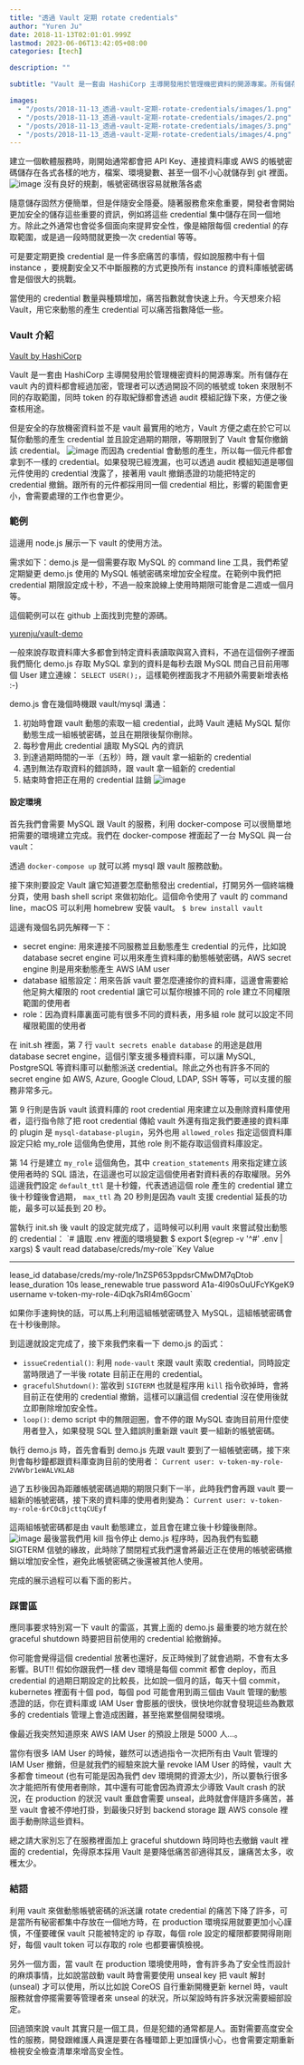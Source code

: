 ```yaml
---
title: "透過 Vault 定期 rotate credentials"
author: "Yuren Ju"
date: 2018-11-13T02:01:01.999Z
lastmod: 2023-06-06T13:42:05+08:00
categories: [tech]

description: ""

subtitle: "Vault 是一套由 HashiCorp 主導開發用於管理機密資料的開源專案。所有儲存在 vault 內的資料都會經過加密，並且管理限制存取範圍，同時也可以動態產生 credential 增加服務安全性。"

images:
  - "/posts/2018-11-13_透過-vault-定期-rotate-credentials/images/1.png"
  - "/posts/2018-11-13_透過-vault-定期-rotate-credentials/images/2.png"
  - "/posts/2018-11-13_透過-vault-定期-rotate-credentials/images/3.png"
  - "/posts/2018-11-13_透過-vault-定期-rotate-credentials/images/4.png"
---
```


建立一個軟體服務時，剛開始通常都會把 API Key、連接資料庫或 AWS 的帳號密碼儲存在各式各樣的地方，檔案、環境變數、甚至一個不小心就儲存到 git 裡面。
![image](/posts/2018-11-13_透過-vault-定期-rotate-credentials/images/1.png#layoutTextWidth)
沒有良好的規劃，帳號密碼很容易就散落各處

隨意儲存固然方便簡單，但是伴隨安全隱憂。隨著服務愈來愈重要，開發者會開始更加安全的儲存這些重要的資訊，例如將這些 credential 集中儲存在同一個地方。除此之外通常也會從多個面向來提昇安全性，像是縮限每個 credential 的存取範圍，或是過一段時間就更換一次 credential 等等。

可是要定期更換 credential 是一件多麽痛苦的事情，假如說服務中有十個 instance ，要規劃安全又不中斷服務的方式更換所有 instance 的資料庫帳號密碼會是個很大的挑戰。

當使用的 credential 數量與種類增加，痛苦指數就會快速上升。今天想來介紹 Vault，用它來動態的產生 credential 可以痛苦指數降低一些。

### Vault 介紹

[Vault by HashiCorp](https://www.vaultproject.io/)

Vault 是一套由 HashiCorp 主導開發用於管理機密資料的開源專案。所有儲存在 vault 內的資料都會經過加密，管理者可以透過開設不同的帳號或 token 來限制不同的存取範圍，同時 token 的存取紀錄都會透過 audit 模組記錄下來，方便之後查核用途。

但是安全的存放機密資料並不是 vault 最實用的地方，Vault 方便之處在於它可以幫你動態的產生 credential 並且設定過期的期限，等期限到了 Vault 會幫你撤銷該 credential。
![image](/posts/2018-11-13_透過-vault-定期-rotate-credentials/images/2.png#layoutTextWidth)
而因為 credential 會動態的產生，所以每一個元件都會拿到不一樣的 credential。如果發現已經洩漏，也可以透過 audit 模組知道是哪個元件使用的 credential 洩露了，接著用 vault 撤銷憑證的功能把特定的 credential 撤銷。跟所有的元件都採用同一個 credential 相比，影響的範圍會更小，會需要處理的工作也會更少。

### 範例

這邊用 node.js 展示一下 vault 的使用方法。

需求如下：demo.js 是一個需要存取 MySQL 的 command line 工具，我們希望定期變更 demo.js 使用的 MySQL 帳號密碼來增加安全程度。在範例中我們把 credential 期限設定成十秒，不過一般來說線上使用時期限可能會是二週或一個月等。

這個範例可以在 github 上面找到完整的源碼。

[yurenju/vault-demo](https://github.com/yurenju/vault-demo)

一般來說存取資料庫大多都會到特定資料表讀取與寫入資料，不過在這個例子裡面我們簡化 demo.js 存取 MySQL 拿到的資料是每秒去跟 MySQL 問自己目前用哪個 User 建立連線： `SELECT USER();`，這樣範例裡面我才不用額外需要新增表格 :-)

demo.js 會在幾個時機跟 vault/mysql 溝通：

1.  初始時會跟 vault 動態的索取一組 credential，此時 Vault 連結 MySQL 幫你動態生成一組帳號密碼，並且在期限後幫你刪除。
2.  每秒會用此 credential 讀取 MySQL 內的資訊
3.  到達過期時間的一半（五秒）時，跟 vault 拿一組新的 credential
4.  遇到無法存取資料的錯誤時，跟 vault 拿一組新的 credential
5.  結束時會把正在用的 credential 註銷
    ![image](/posts/2018-11-13_透過-vault-定期-rotate-credentials/images/3.png#layoutTextWidth)

#### 設定環境

首先我們會需要 MySQL 跟 Vault 的服務，利用 docker-compose 可以很簡單地把需要的環境建立完成。我們在 docker-compose 裡面起了一台 MySQL 與一台 vault：

透過 `docker-compose up` 就可以將 mysql 跟 vault 服務啟動。

接下來則要設定 Vault 讓它知道要怎麼動態發出 credential，打開另外一個終端機分頁，使用 bash shell script 來做初始化。這個命令使用了 vault 的 command line，macOS 可以利用 homebrew 安裝 vault。
`$ brew install vault`

這邊有幾個名詞先解釋一下：

- secret engine: 用來連接不同服務並且動態產生 credential 的元件，比如說 database secret engine 可以用來產生資料庫的動態帳號密碼，AWS secret engine 則是用來動態產生 AWS IAM user
- database 組態設定：用來告訴 vault 要怎麼連接你的資料庫，這邊會需要給他足夠大權限的 root credential 讓它可以幫你根據不同的 role 建立不同權限範圍的使用者
- role：因為資料庫裏面可能有很多不同的資料表，用多組 role 就可以設定不同權限範圍的使用者

在 init.sh 裡面，第 7 行 `vault secrets enable database` 的用途是啟用 database secret engine，這個引擎支援多種資料庫，可以讓 MySQL, PostgreSQL 等資料庫可以動態派送 credential。除此之外也有許多不同的 secret engine 如 AWS, Azure, Google Cloud, LDAP, SSH 等等，可以支援的服務非常多元。

第 9 行則是告訴 vault 該資料庫的 root credential 用來建立以及刪除資料庫使用者，這行指令除了把 root credential 傳給 vault 外還有指定我們要連接的資料庫的 plugin 是 `mysql-database-plugin`，另外也用 `allowed_roles` 指定這個資料庫設定只給 my_role 這個角色使用，其他 role 則不能存取這個資料庫設定。

第 14 行是建立 `my_role` 這個角色，其中 `creation_statements` 用來指定建立該使用者時的 SQL 語法，在這邊也可以設定這個使用者對資料表的存取權限。另外這邊我們設定 `default_ttl` 是十秒鐘，代表透過這個 role 產生的 credential 建立後十秒鐘後會過期， `max_ttl` 為 20 秒則是因為 vault 支援 credential 延長的功能，最多可以延長到 20 秒。

當執行 init.sh 後 vault 的設定就完成了，這時候可以利用 vault 來嘗試發出動態的 credential：
`# 讀取 .env 裡面的環境變數
$ export $(egrep -v &#39;^#&#39; .env | xargs)
$ vault read database/creds/my-role``Key Value

---

lease_id database/creds/my-role/1nZSP653ppdsrCMwDM7qDtob
lease_duration 10s
lease_renewable true
password A1a-4I90sOuUFcYKgeK9
username v-token-my-role-4iDqk7sRI4m6Gocm`

如果你手速夠快的話，可以馬上利用這組帳號密碼登入 MySQL，這組帳號密碼會在十秒後刪除。

到這邊就設定完成了，接下來我們來看一下 demo.js 的函式：

- `issueCredential()`: 利用 `node-vault` 來跟 vault 索取 credential，同時設定當時限過了一半後 rotate 目前正在用的 credential。
- `gracefulShutdown()`: 當收到 `SIGTERM` 也就是程序用 `kill` 指令砍掉時，會將目前正在使用的 credential 撤銷，這樣可以讓這個 credential 沒在使用後就立即刪除增加安全性。
- `loop()`: demo script 中的無限迴圈，會不停的跟 MySQL 查詢目前用什麼使用者登入，如果發現 SQL 登入錯誤則重新跟 vault 要一組新的帳號密碼。

執行 demo.js 時，首先會看到 demo.js 先跟 vault 要到了一組帳號密碼，接下來則會每秒鐘都跟資料庫查詢目前的使用者：
`Current user: v-token-my-role-2VWVbr1eWALVKLAB`

過了五秒後因為距離帳號密碼過期的期限只剩下一半，此時我們會再跟 vault 要一組新的帳號密碼，接下來的資料庫的使用者則變為：
`Current user: v-token-my-role-6rC0cBjcttqCUEyf`

這兩組帳號密碼都是由 vault 動態建立，並且會在建立後十秒鐘後刪除。
![image](/posts/2018-11-13_透過-vault-定期-rotate-credentials/images/4.png#layoutTextWidth)
最後當我們用 kill 指令停止 demo.js 程序時，因為我們有監聽 SIGTERM 信號的緣故，此時除了關閉程式我們還會將最近正在使用的帳號密碼撤銷以增加安全性，避免此帳號密碼之後還被其他人使用。

完成的展示過程可以看下面的影片。

### 踩雷區

應同事要求特別寫一下 vault 的雷區，其實上面的 demo.js 最重要的地方就在於 graceful shutdown 時要把目前使用的 credential 給撤銷掉。

你可能會覺得這個 credential 放著也還好，反正時候到了就會過期，不會有太多影響。BUT!! 假如你跟我們一樣 dev 環境是每個 commit 都會 deploy，而且 credential 的過期日期設定的比較長，比如說一個月的話，每天十個 commit，kubernetes 裡面有十個 pod，每個 pod 可能會用到兩三個由 Vault 管理的動態憑證的話，你在資料庫或 IAM User 會膨脹的很快，很快地你就會發現這些為數眾多的 credentials 管理上會造成困難，甚至拖累整個開發環境。

像最近我突然知道原來 AWS IAM User 的預設上限是 5000 人…。

當你有很多 IAM User 的時候，雖然可以透過指令一次把所有由 Vault 管理的 IAM User 撤銷，但是就我們的經驗來說大量 revoke IAM User 的時候，vault 大多都會 timeout (也有可能是因為我們 dev 環境開的資源太少)，所以要執行很多次才能把所有使用者刪除，其中還有可能會因為資源太少導致 Vault crash 的狀況，在 production 的狀況 vault 重啟會需要 unseal，此時就會伴隨許多痛苦，甚至 vault 會被不停地打掛，到最後只好到 backend storage 跟 AWS console 裡面手動刪除這些資料。

總之請大家別忘了在服務裡面加上 graceful shutdown 時同時也去撤銷 vault 裡面的 credential，免得原本採用 Vault 是要降低痛苦卻適得其反，讓痛苦太多，收穫太少。

### 結語

利用 vault 來做動態帳號密碼的派送讓 rotate credential 的痛苦下降了許多，可是當所有秘密都集中存放在一個地方時，在 production 環境採用就要更加小心謹慎，不僅要確保 vault 只能被特定的 ip 存取，每個 role 設定的權限都要開得剛剛好，每個 vault token 可以存取的 role 也都要審慎檢視。

另外一個方面，當 vault 在 production 環境使用時，會有許多為了安全性而設計的麻煩事情，比如說當啟動 vault 時會需要使用 unseal key 把 vault 解封 (unseal) 才可以使用，所以比如說 CoreOS 自行重新開機更新 kernel 時，vault 服務就會停擺需要等管理者來 unseal 的狀況，所以架設時有許多狀況需要細部設定。

回過頭來說 vault 其實只是一個工具，但是犯錯的通常都是人。面對需要高度安全性的服務，開發跟維護人員還是要在各種環節上更加謹慎小心，也會需要定期重新檢視安全檢查清單來增高安全性。
